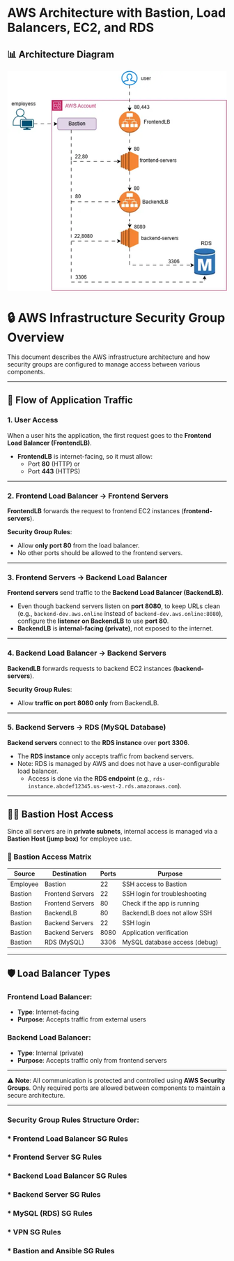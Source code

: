 # AWS Architecture with Bastion, Load Balancers, EC2, and RDS 

## 📊 Architecture Diagram
![secuirty group flow with other components](img/sg.webp)

# 🔒 AWS Infrastructure Security Group Overview

This document describes the AWS infrastructure architecture and how security groups are configured to manage access between various components.

---

## 📶 Flow of Application Traffic

### 1. User Access
When a user hits the application, the first request goes to the **Frontend Load Balancer (FrontendLB)**.

- **FrontendLB** is internet-facing, so it must allow:
  - Port **80** (HTTP) or
  - Port **443** (HTTPS)

---

### 2. Frontend Load Balancer → Frontend Servers
**FrontendLB** forwards the request to frontend EC2 instances (**frontend-servers**).

**Security Group Rules**:
- Allow **only port 80** from the load balancer.
- No other ports should be allowed to the frontend servers.

---

### 3. Frontend Servers → Backend Load Balancer
**Frontend servers** send traffic to the **Backend Load Balancer (BackendLB)**.

- Even though backend servers listen on **port 8080**, to keep URLs clean (e.g., `backend-dev.aws.online` instead of `backend-dev.aws.online:8080`), configure the **listener on BackendLB** to use **port 80**.
- **BackendLB** is **internal-facing (private)**, not exposed to the internet.

---

### 4. Backend Load Balancer → Backend Servers
**BackendLB** forwards requests to backend EC2 instances (**backend-servers**).

**Security Group Rules**:
- Allow **traffic on port 8080 only** from BackendLB.

---

### 5. Backend Servers → RDS (MySQL Database)
**Backend servers** connect to the **RDS instance** over **port 3306**.

- The **RDS instance** only accepts traffic from backend servers.
- Note: RDS is managed by AWS and does not have a user-configurable load balancer.
  - Access is done via the **RDS endpoint** (e.g., `rds-instance.abcdef12345.us-west-2.rds.amazonaws.com`).

---

## 👨‍💻 Bastion Host Access

Since all servers are in **private subnets**, internal access is managed via a **Bastion Host (jump box)** for employee use.

### 🔐 Bastion Access Matrix

| Source     | Destination        | Ports | Purpose                        |
|------------|--------------------|-------|--------------------------------|
| Employee   | Bastion             | 22    | SSH access to Bastion          |
| Bastion    | Frontend Servers    | 22    | SSH login for troubleshooting  |
| Bastion    | Frontend Servers    | 80    | Check if the app is running    |
| Bastion    | BackendLB           | 80    | BackendLB does not allow SSH   |
| Bastion    | Backend Servers     | 22    | SSH login                      |
| Bastion    | Backend Servers     | 8080  | Application verification       |
| Bastion    | RDS (MySQL)         | 3306  | MySQL database access (debug)  |

---

## 🛡️ Load Balancer Types

### Frontend Load Balancer:
- **Type**: Internet-facing
- **Purpose**: Accepts traffic from external users

### Backend Load Balancer:
- **Type**: Internal (private)
- **Purpose**: Accepts traffic only from frontend servers

---

⚠️ **Note**: All communication is protected and controlled using **AWS Security Groups**. Only required ports are allowed between components to maintain a secure architecture.

---

### Security Group Rules Structure Order:
### * Frontend Load Balancer SG Rules
### * Frontend Server SG Rules
### * Backend Load Balancer SG Rules
### * Backend Server SG Rules
### * MySQL (RDS) SG Rules
### * VPN SG Rules
### * Bastion and Ansible SG Rules
